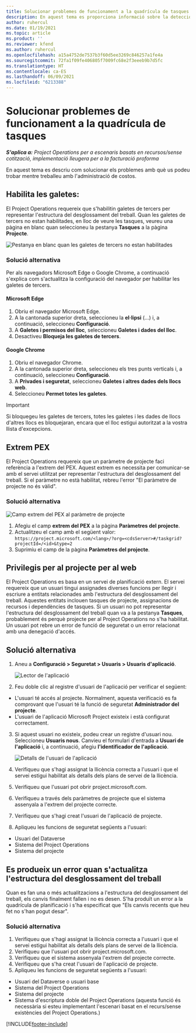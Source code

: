 ```yaml
---
title: Solucionar problemes de funcionament a la quadrícula de tasques
description: En aquest tema es proporciona informació sobre la detecció d'errors que es necessita quan es treballa a la quadrícula de tasques.
author: ruhercul
ms.date: 01/19/2021
ms.topic: article
ms.product: ''
ms.reviewer: kfend
ms.author: ruhercul
ms.openlocfilehash: a15a4752de7537b3f60d5ee3269c846257a1fe4a
ms.sourcegitcommit: 72fa1f09fe406805f7009fc68e2f3eeeb9b7d5fc
ms.translationtype: HT
ms.contentlocale: ca-ES
ms.lasthandoff: 06/09/2021
ms.locfileid: "6213388"
---
```

# <a name="troubleshoot-working-in-the-task-grid"></a>Solucionar problemes de funcionament a la quadrícula de tasques 

_**S'aplica a:** Project Operations per a escenaris basats en recursos/sense cotització, implementació lleugera per a la facturació proforma_

En aquest tema es descriu com solucionar els problemes amb què us podeu trobar mentre treballeu amb l'administració de costos.

## <a name="enable-cookies"></a>Habilita les galetes:

El Project Operations requereix que s'habilitin galetes de tercers per representar l'estructura del desglossament del treball. Quan les galetes de tercers no estan habilitades, en lloc de veure les tasques, veureu una pàgina en blanc quan seleccioneu la pestanya **Tasques** a la pàgina **Projecte**.

![Pestanya en blanc quan les galetes de tercers no estan habilitades](media/blankschedule.png)


### <a name="workaround"></a>Solució alternativa
Per als navegadors Microsoft Edge o Google Chrome, a continuació s'explica com s'actualitza la configuració del navegador per habilitar les galetes de tercers.

#### <a name="microsoft-edge"></a>Microsoft Edge

1. Obriu el navegador Microsoft Edge.
2. A la cantonada superior dreta, seleccioneu la **el·lipsi** (...) i, a continuació, seleccioneu **Configuració**.
3. A **Galetes i permisos del lloc**, seleccioneu **Galetes i dades del lloc**.
4. Desactiveu **Bloqueja les galetes de tercers**.

#### <a name="google-chrome"></a>Google Chrome

1. Obriu el navegador Chrome.
2. A la cantonada superior dreta, seleccioneu els tres punts verticals i, a continuació, seleccioneu **Configuració**.
3. A **Privades i seguretat**, seleccioneu **Galetes i altres dades dels llocs web**.
4. Seleccioneu **Permet totes les galetes**.

> [!IMPORTANT]
> Si bloquegeu les galetes de tercers, totes les galetes i les dades de llocs d'altres llocs es bloquejaran, encara que el lloc estigui autoritzat a la vostra llista d'excepcions.

## <a name="pex-endpoint"></a>Extrem PEX

El Project Operations requereix que un paràmetre de projecte faci referència a l'extrem del PEX. Aquest extrem es necessita per comunicar-se amb el servei utilitzat per representar l'estructura del desglossament del treball. Si el paràmetre no està habilitat, rebreu l'error "El paràmetre de projecte no és vàlid". 

### <a name="workaround"></a>Solució alternativa
 ![Camp extrem del PEX al paràmetre de projecte](media/projectparameter.png)

1. Afegiu el camp **extrem del PEX** a la pàgina **Paràmetres del projecte**.
2. Actualitzeu el camp amb el següent valor: `https://project.microsoft.com/<lang>/?org=<cdsServer>#/taskgrid?projectId=/<id>&type=2`
3. Suprimiu el camp de la pàgina **Paràmetres del projecte**.

## <a name="privileges-for-project-for-the-web"></a>Privilegis per al projecte per al web

El Project Operations es basa en un servei de planificació extern. El servei requereix que un usuari tingui assignades diverses funcions per llegir i escriure a entitats relacionades amb l'estructura del desglossament del treball. Aquestes entitats inclouen tasques de projecte, assignacions de recursos i dependències de tasques. Si un usuari no pot representar l'estructura del desglossament del treball quan va a la pestanya **Tasques**, probablement és perquè projecte per al Project Operations no s'ha habilitat. Un usuari pot rebre un error de funció de seguretat o un error relacionat amb una denegació d'accés.


## <a name="workaround"></a>Solució alternativa

1. Aneu a **Configuració > Seguretat > Usuaris > Usuaris d'aplicació**.  

   ![Lector de l'aplicació](media/applicationuser.jpg)
   
2. Feu doble clic al registre d'usuari de l'aplicació per verificar el següent:

 - L'usuari té accés al projecte. Normalment, aquesta verificació es fa comprovant que l'usuari té la funció de seguretat **Administrador del projecte**.
 - L'usuari de l'aplicació Microsoft Project existeix i està configurat correctament.
 
3. Si aquest usuari no existeix, podeu crear un registre d'usuari nou. Seleccioneu **Usuaris nous**. Canvieu el formulari d'entrada a **Usuari de l'aplicació** i, a continuació, afegiu **l'identificador de l'aplicació**.

   ![Detalls de l'usuari de l'aplicació](media/applicationuserdetails.jpg)

4. Verifiqueu que s'hagi assignat la llicència correcta a l'usuari i que el servei estigui habilitat als detalls dels plans de servei de la llicència.
5. Verifiqueu que l'usuari pot obrir project.microsoft.com.
6. Verifiqueu a través dels paràmetres de projecte que el sistema assenyala a l'extrem del projecte correcte.
7. Verifiqueu que s'hagi creat l'usuari de l'aplicació de projecte.
8. Apliqueu les funcions de seguretat següents a l'usuari:

  - Usuari del Dataverse
  - Sistema del Project Operations
  - Sistema del projecte

## <a name="error-when-updating-the-work-breakdown-structure"></a>Es produeix un error quan s'actualitza l'estructura del desglossament del treball

Quan es fan una o més actualitzacions a l'estructura del desglossament del treball, els canvis finalment fallen i no es desen. S'ha produït un error a la quadrícula de planificació i s'ha especificat que "Els canvis recents que heu fet no s'han pogut desar".

### <a name="workaround"></a>Solució alternativa

1. Verifiqueu que s'hagi assignat la llicència correcta a l'usuari i que el servei estigui habilitat als detalls dels plans de servei de la llicència.
2. Verifiqueu que l'usuari pot obrir project.microsoft.com.
3. Verifiqueu que el sistema assenyala l'extrem del projecte correcte.
4. Verifiqueu que s'ha creat l'usuari de l'aplicació de projecte.
5. Apliqueu les funcions de seguretat següents a l'usuari:
  
  - Usuari del Dataverse o usuari base
  - Sistema del Project Operations
  - Sistema del projecte
  - Sistema d'escriptura doble del Project Operations (aquesta funció és necessària si esteu implementant l'escenari basat en el recurs/sense existències del Project Operations.)


[!INCLUDE[footer-include](../includes/footer-banner.md)]
